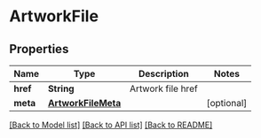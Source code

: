 # ArtworkFile

## Properties
Name | Type | Description | Notes
------------ | ------------- | ------------- | -------------
**href** | **String** | Artwork file href | 
**meta** | [**ArtworkFileMeta**](ArtworkFileMeta.md) |  | [optional] 

[[Back to Model list]](../README.md#documentation-for-models) [[Back to API list]](../README.md#documentation-for-api-endpoints) [[Back to README]](../README.md)


